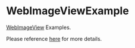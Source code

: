 WebImageViewExample
============

[WebImageView](https://github.com/rooseve/WebImageView) Examples.

Please reference [here](https://github.com/rooseve/WebImageView) for more details.

